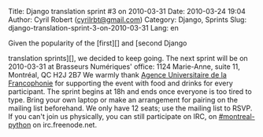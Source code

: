 Title: Django translation sprint #3 on 2010-03-31
Date: 2010-03-24 19:04
Author: Cyril Robert (cyrilrbt@gmail.com)
Category: Django, Sprints
Slug: django-translation-sprint-3-on-2010-03-31
Lang: en

<!--:en-->Given the popularity of the [first][] and [second Django
translation sprints][], we decided to keep going. The next sprint will
be on 2010-03-31 at Brasseurs Numériques' office: 1124 Marie-Anne, suite
11,  Montréal, QC H2J 2B7 We warmly thank [Agence Universitaire de la
Francophonie][] for supporting the event with food and drinks for every
participant. The sprint begins at 18h and ends once everyone is too
tired to type. Bring your own laptop or make an arrangement for pairing
on the mailing list beforehand. We only have 12 seats; use the mailing
list to RSVP. If you can't join us physically, you can still participate
on IRC, on [\#montreal-python][] on irc.freenode.net.

  [first]: http://montrealpython.org/2010/01/15/django-translation-sprint-on-2010-01-18/
  [second Django translation sprints]: http://www.montrealpython.org/2010/01/django-translation-sprint-2-on-2010-02-15/
  [Agence Universitaire de la Francophonie]: http://www.auf.org/
  [\#montreal-python]: irc://irc.freenode.net/montreal-python
